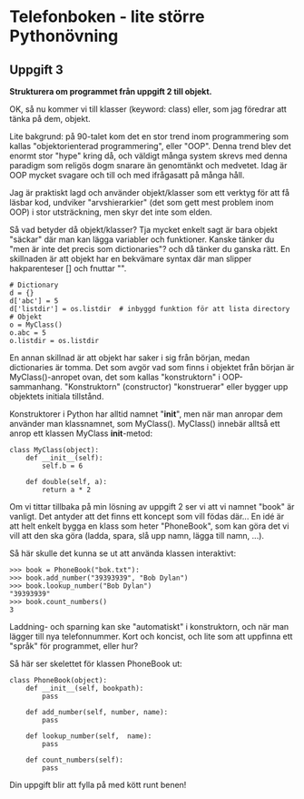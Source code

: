 Telefonboken - lite större Pythonövning
=======================================

Uppgift 3
---------

__Strukturera om programmet från uppgift 2 till objekt.__

OK, så nu kommer vi till klasser (keyword: class) eller,
som jag föredrar att tänka på dem, objekt.

Lite bakgrund: på 90-talet kom det en stor trend inom
programmering som kallas "objektorienterad programmering",
eller "OOP". Denna trend blev det enormt stor "hype" kring
då, och väldigt många system skrevs med denna paradigm som
religös dogm snarare än genomtänkt och medvetet. Idag är
OOP mycket svagare och till och med ifrågasatt på många håll.

Jag är praktiskt lagd och använder objekt/klasser som ett
verktyg för att få läsbar kod, undviker "arvshierarkier"
(det som gett mest problem inom OOP) i stor utsträckning,
men skyr det inte som elden.

Så vad betyder då objekt/klasser? Tja mycket enkelt sagt är
bara objekt "säckar" där man kan lägga variabler och funktioner.
Kanske tänker du "men är inte det precis som dictionaries"? och
då tänker du ganska rätt. En skillnaden är att objekt har en
bekvämare syntax där man slipper hakparenteser [] och fnuttar "".

    # Dictionary
    d = {}
    d['abc'] = 5
    d['listdir'] = os.listdir  # inbyggd funktion för att lista directory
    # Objekt
    o = MyClass()
    o.abc = 5
    o.listdir = os.listdir

En annan skillnad är att objekt har saker i sig från början,
medan dictionaries är tomma. Det som avgör vad som finns i objektet
från början är MyClass()-anropet ovan, det som kallas "konstruktorn"
i OOP-sammanhang. "Konstruktorn" (constructor) "konstruerar" eller
bygger upp objektets initiala tillstånd.

Konstruktorer i Python har alltid namnet "__init__", men när man
anropar dem använder man klassnamnet, som MyClass(). MyClass()
innebär alltså ett anrop ett klassen MyClass __init__-metod:

    class MyClass(object):
        def __init__(self):
            self.b = 6

        def double(self, a):
            return a * 2

Om vi tittar tillbaka på min lösning av uppgift 2 ser vi att vi
namnet "book" är vanligt. Det antyder att det finns ett koncept
som vill födas där... En idé är att helt enkelt bygga en klass
som heter "PhoneBook", som kan göra det vi vill att den ska göra
(ladda, spara, slå upp namn, lägga till namn, ...).

Så här skulle det kunna se ut att använda klassen interaktivt:

    >>> book = PhoneBook("bok.txt"):
    >>> book.add_number("39393939", "Bob Dylan")
    >>> book.lookup_number("Bob Dylan")
    "39393939"
    >>> book.count_numbers()
    3

Laddning- och sparning kan ske "automatiskt" i konstruktorn,
och när man lägger till nya telefonnummer. Kort och koncist,
och lite som att uppfinna ett "språk" för programmet, eller hur?

Så här ser skelettet för klassen PhoneBook ut:

    class PhoneBook(object):
        def __init__(self, bookpath):
            pass

        def add_number(self, number, name):
            pass

        def lookup_number(self,  name):
            pass

        def count_numbers(self):
            pass

Din uppgift blir att fylla på med kött runt benen!
